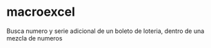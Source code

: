 # macroexcel
Busca numero y serie adicional de un boleto de loteria, dentro de una mezcla de numeros
